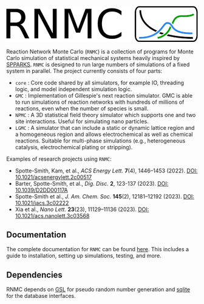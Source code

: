 <img src="./logo.png">

Reaction Network Monte Carlo (`RNMC`) is a collection of programs for Monte Carlo simulation of statistical mechanical systems heavily inspired by [SPPARKS](https://spparks.sandia.gov/). `RNMC` is designed to run large numbers of simulations of a fixed system in parallel. The project currently consists of four parts:
- `core` : Core code shared by all simulators, for example IO, threading logic, and model independent simulation logic.
- `GMC` : Implementation of Gillespie's next reaction simulator. GMC is able to run simulations of reaction networks with hundreds of millions of reactions, even when the number of species is small.
- `NPMC` : A 3D statistical field theory simulator which supports one and two site interactions. Useful for simulating nano particles.
- `LGMC` : A simulator that can include a static or dynamic lattice region and a homogeneous region and allows electrochemical as well as chemical reactions. Suitable for multi-phase simulations (e.g., heterogeneous catalysis, electrochemical plating or stripping).

Examples of research projects using `RNMC`:
- Spotte-Smith, Kam, et al., *ACS Energy Lett.* **7**(4), 1446–1453 (2022). [DOI: 10.1021/acsenergylett.2c00517](https://doi.org/10.1021/acsenergylett.2c00517)
- Barter, Spotte-Smith, et al., *Dig. Disc.* **2**, 123-137 (2023). [DOI: 10.1039/D2DD00117A](https://doi.org/10.1039/D2DD00117A)
- Spotte-Smith et al., *J. Am. Chem. Soc.* **145**(2), 12181–12192 (2023). [DOI: 10.1021/jacs.3c02222](https://doi.org/10.1021/jacs.3c02222)
- Xia et al., *Nano Lett.* **23**(23), 11129–11136 (2023). [DOI: 10.1021/acs.nanolett.3c03568](https://doi.org/10.1021/acs.nanolett.3c03568)

## Documentation

The complete documentation for `RNMC` can be found [here](https://blaugroup.github.io/RNMC/). This includes a guide to installation, setting up simulations, testing, and more.

## Dependencies

RNMC depends on [GSL](https://www.gnu.org/software/gsl/) for pseudo random number generation and [sqlite](https://www.sqlite.org/index.html) for the database interfaces.